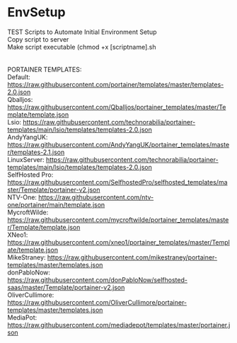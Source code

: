 # EnvSetup
TEST
Scripts to Automate Initial Environment Setup<br>
Copy script to server<br>
Make script executable (chmod +x [scriptname].sh<br>
<br>
<br>
PORTAINER TEMPLATES:<br>
Default: https://raw.githubusercontent.com/portainer/templates/master/templates-2.0.json<br>
Qballjos: https://raw.githubusercontent.com/Qballjos/portainer_templates/master/Template/template.json<br>Lsio: https://raw.githubusercontent.com/technorabilia/portainer-templates/main/lsio/templates/templates-2.0.json<br>
AndyYangUK: https://raw.githubusercontent.com/AndyYangUK/portainer_templates/master/templates-2.1.json<br>
LinuxServer: https://raw.githubusercontent.com/technorabilia/portainer-templates/main/lsio/templates/templates-2.0.json<br>
SelfHosted Pro: https://raw.githubusercontent.com/SelfhostedPro/selfhosted_templates/master/Template/portainer-v2.json<br>
NTV-One: https://raw.githubusercontent.com/ntv-one/portainer/main/template.json<br>
MycroftWilde: https://raw.githubusercontent.com/mycroftwilde/portainer_templates/master/Template/template.json<br>
XNeo1: https://raw.githubusercontent.com/xneo1/portainer_templates/master/Template/template.json<br>
MikeStraney: https://raw.githubusercontent.com/mikestraney/portainer-templates/master/templates.json<br>
donPabloNow: https://raw.githubusercontent.com/donPabloNow/selfhosted-saas/master/Template/portainer-v2.json<br>
OliverCullimore: https://raw.githubusercontent.com/OliverCullimore/portainer-templates/master/templates.json<br>
MediaPot: https://raw.githubusercontent.com/mediadepot/templates/master/portainer.json

